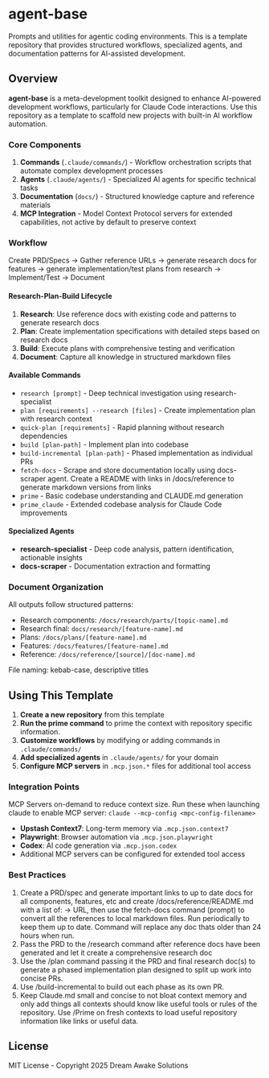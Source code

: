 # agent-base

Prompts and utilities for agentic coding environments. This is a template repository that provides structured workflows, specialized agents, and documentation patterns for AI-assisted development.

## Overview

**agent-base** is a meta-development toolkit designed to enhance AI-powered development workflows, particularly for Claude Code interactions. Use this repository as a template to scaffold new projects with built-in AI workflow automation.

### Core Components

1. **Commands** (`.claude/commands/`) - Workflow orchestration scripts that automate complex development processes
2. **Agents** (`.claude/agents/`) - Specialized AI agents for specific technical tasks
3. **Documentation** (`docs/`) - Structured knowledge capture and reference materials
4. **MCP Integration** - Model Context Protocol servers for extended capabilities, not active by default to preserve context

### Workflow
Create PRD/Specs -> Gather reference URLs -> generate research docs for features -> generate implementation/test plans from research -> Implement/Test -> Document

#### Research-Plan-Build Lifecycle
1. **Research**: Use reference docs with existing code and patterns to generate research docs
2. **Plan**: Create implementation specifications with detailed steps based on research docs
3. **Build**: Execute plans with comprehensive testing and verification
4. **Document**: Capture all knowledge in structured markdown files

#### Available Commands
- `research [prompt]` - Deep technical investigation using research-specialist
- `plan [requirements] --research [files]` - Create implementation plan with research context
- `quick-plan [requirements]` - Rapid planning without research dependencies
- `build [plan-path]` - Implement plan into codebase
- `build-incremental [plan-path]` - Phased implementation as individual PRs
- `fetch-docs` - Scrape and store documentation locally using docs-scraper agent. Create a README with links in /docs/reference to generate markdown versions from links
- `prime` - Basic codebase understanding and CLAUDE.md generation
- `prime_claude` - Extended codebase analysis for Claude Code improvements

#### Specialized Agents
- **research-specialist** - Deep code analysis, pattern identification, actionable insights
- **docs-scraper** - Documentation extraction and formatting

### Document Organization

All outputs follow structured patterns:
- Research components: `/docs/research/parts/[topic-name].md`
- Research final: `docs/research/[feature-name].md`
- Plans: `/docs/plans/[feature-name].md`
- Features: `/docs/features/[feature-name].md`
- Reference: `/docs/reference/[source]/[doc-name].md`

File naming: kebab-case, descriptive titles

## Using This Template

1. **Create a new repository** from this template
2. **Run the prime command** to prime the context with repository specific information. 
3. **Customize workflows** by modifying or adding commands in `.claude/commands/`
4. **Add specialized agents** in `.claude/agents/` for your domain
5. **Configure MCP servers** in `.mcp.json.*` files for additional tool access

### Integration Points

MCP Servers on-demand to reduce context size. Run these when launching claude to enable MCP server:
`claude --mcp-config <mpc-config-filename>`

- **Upstash Context7**: Long-term memory via `.mcp.json.context7`
- **Playwright**: Browser automation via `.mcp.json.playwright`
- **Codex**: AI code generation via `.mcp.json.codex`
- Additional MCP servers can be configured for extended tool access

### Best Practices
1. Create a PRD/spec and generate important links to up to date docs for all components, features, etc and create /docs/reference/README.md with a list of: <feature name> -> URL, then use the fetch-docs command (prompt) to convert all the references to local markdown files. Run periodically to keep them up to date. Command will replace any doc thats older than 24 hours when run.
2. Pass the PRD to the /research command after reference docs have been generated and let it create a comprehensive research doc 
3. Use the /plan command passing it the PRD and final research doc(s) to generate a phased implementation plan designed to split up work into concise PRs.
4. Use /build-incremental to build out each phase as its own PR.
5. Keep Claude.md small and concise to not bloat context memory and only add things all contexts should know like useful tools or rules of the repository. Use /Prime on fresh contexts to load useful repository information like links or useful data. 

## License

MIT License - Copyright 2025 Dream Awake Solutions
